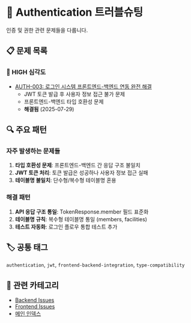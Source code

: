 # 🔐 Authentication 트러블슈팅

인증 및 권한 관련 문제들을 다룹니다.

## 📋 문제 목록

### 🔴 HIGH 심각도
- [AUTH-003: 로그인 시스템 프론트엔드-백엔드 연동 완전 해결](./AUTH-003-login-system-integration.md)
  - JWT 토큰 발급 후 사용자 정보 접근 불가 문제
  - 프론트엔드-백엔드 타입 호환성 문제
  - **해결됨** (2025-07-29)

## 🔍 주요 패턴

### 자주 발생하는 문제들
1. **타입 호환성 문제**: 프론트엔드-백엔드 간 응답 구조 불일치
2. **JWT 토큰 처리**: 토큰 발급은 성공하나 사용자 정보 접근 실패
3. **테이블명 불일치**: 단수형/복수형 테이블명 혼용

### 해결 패턴
1. **API 응답 구조 통일**: TokenResponse.member 필드 표준화
2. **테이블명 규칙**: 복수형 테이블명 통일 (members, facilities)
3. **테스트 자동화**: 로그인 플로우 통합 테스트 추가

## 🏷️ 공통 태그
`authentication`, `jwt`, `frontend-backend-integration`, `type-compatibility`

## 🔗 관련 카테고리
- [Backend Issues](../backend/README.md)
- [Frontend Issues](../frontend/README.md)
- [메인 인덱스](../README.md)